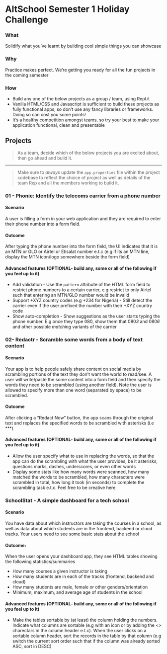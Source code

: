 # AltSchool Semester 1 Holiday Challenge

### What
Solidify what you’ve learnt by building cool simple things you can showcase

### Why
Practice makes perfect. We’re getting you ready for all the fun projects in the coming semester


### How
*   Build any one of the below projects as a group / team, using Repl.it 
*   Vanilla HTML/CSS and Javascript is sufficient to build these projects as fully functional apps, so don’t use any fancy libraries or frameworks. Doing so can cost you some points!
*   It’s a healthy competition amongst teams, so try your best to make your application functional, clean and presentable

## Projects

> As a team, decide which of the below projects you are excited about, then go ahead and build it. 
---
> Make sure to *always* update the `app.properties` file within the project codebase to reflect the choice of project as well as details of the team Rep and all the members working to build it. 


### 01 - Phonie: Identify the telecoms carrier from a phone number

#### Scenario

A user is filling a form in your web application and they are required to enter their phone number into a form field.

#### Outcome

After typing the phone number into the form field, the UI indicates that it is an MTN or GLO or Airtel or Etisalat number e.t.c (e.g if its an MTN line, display the MTN icon/logo somewhere beside the form field)

#### Advanced features (OPTIONAL- build any, some or all of the following if you feel up to it) 

* Add validation - Use the `pattern` attribute of the HTML form field to restrict phone numbers to a certain carrier, e.g restrict to only Airtel such that entering an MTN/GLO number would be invalid
* Support +XYZ country codes (e.g +234 for Nigeria) - Still detect the carrier even if the user prefixed the number with their +XYZ country code
* Show auto-completion - Show suggestions as the user starts typing the phone number. E.g once they type 080, show them that 080*3* and 080*6* and other possible *matching* variants of the carrier

### 02- Redactr - Scramble some words from a body of text content

#### Scenario

Your app is to help people safely share content on social media by scrambling portions of the text they don’t want the world to read/see. A user will write/paste the some content into a form field and then specify the words they need to be scrambled (using another field). Note the user is allowed to specify more than one word (separated by space) to be scrambled.

#### Outcome
After clicking a “Redact Now” button, the app scans through the original text and replaces the specified words to be scrambled with asterisks (i.e ***)

#### Advanced features (OPTIONAL- build any, some or all of the following if you feel up to it) 

* Allow the user specify what to use in replacing the words, so that the app can do the scrambling with what the user provides, be it asterisks, questions marks, dashes, underscores, or even other words
* Display some stats like how many words were scanned, how many matched the words to be scrambled, how many characters were scrambled in total, how long it took (in seconds) to complete the scrambling task e.t.c. Feel free to be creative here

### SchoolStat - A simple dashboard for a tech school

#### Scenario

You have data about which instructors are taking the courses in a school, as well as data about which students are in the frontend, backend or cloud tracks. Your users need to see some basic stats about the school

#### Outcome: 

When the user opens your dashboard app, they see HTML tables showing the following statistics/summaries
* How many courses a given instructor is taking
* How many students are in each of the tracks (frontend, backend and cloud)
* How many students are male, female or other genders/orientation
* Minimum, maximum, and average age of students in the school

#### Advanced features (OPTIONAL- build any, some or all of the following if you feel up to it) 

* Make the tables sortable by (at least) the column holding the numbers. Indicate what columns are sortable (e.g with an icon or by adding the <> charectars in the column header e.t.c). When the user clicks on a sortable column header, sort the records in the table by that column (e.g switch the current sort order such that if the column was already sorted ASC, sort in DESC)
